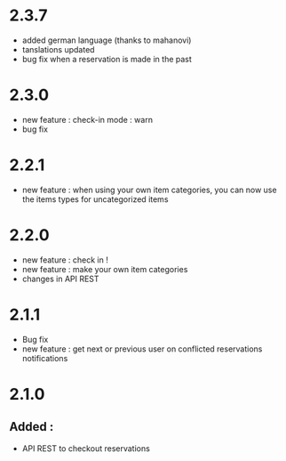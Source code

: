 # 2.3.7
* added german language (thanks to mahanovi)
* tanslations updated
* bug fix when a reservation is made in the past

# 2.3.0

* new feature : check-in mode : warn 
* bug fix 


# 2.2.1

* new feature : when using your own item categories, you can now use the items types for uncategorized items

# 2.2.0

* new feature : check in !
* new feature : make your own item categories
* changes in API REST

# 2.1.1

* Bug fix
* new feature : get next or previous user on conflicted reservations notifications

# 2.1.0

## Added : 

* API REST to checkout reservations 

